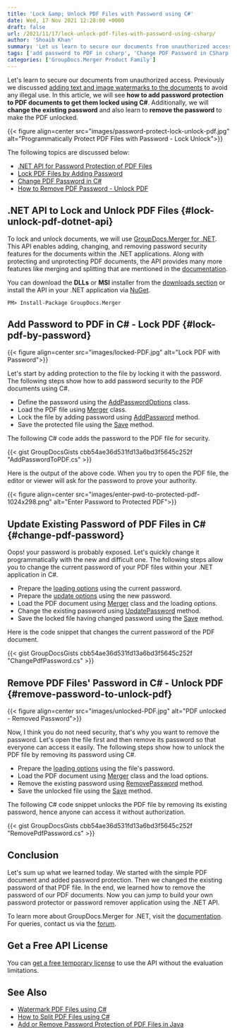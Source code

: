 ```yaml
---
title: 'Lock &amp; Unlock PDF Files with Password using C#'
date: Wed, 17 Nov 2021 12:28:00 +0000
draft: false
url: /2021/11/17/lock-unlock-pdf-files-with-password-using-csharp/
author: 'Shoaib Khan'
summary: 'Let us learn to secure our documents from unauthorized access. Previously we discussed [adding text and image watermarks to the documents](https://blog.groupdocs.com/2021/07/27/watermark-pdf-files-using-csharp/) to avoid and illegal use. In this article, we will see **how to add password protection to PDF documents to get them locked using C#**. Additionally, we will **change the existing password** and also learn to **remove the password** to make the PDF unlocked.'
tags: ['add password to PDF in csharp', 'Change PDF Password in CSharp', 'Lock PDF in CSharp', 'Remove PDF Password in CSharp', 'Unlock PDF in CSharp']
categories: ['GroupDocs.Merger Product Family']
---
```


Let's learn to secure our documents from unauthorized access. Previously we discussed [adding text and image watermarks to the documents](https://blog.groupdocs.com/2021/07/27/watermark-pdf-files-using-csharp/) to avoid any illegal use. In this article, we will see **how to add password protection to PDF documents to get them locked using C#**. Additionally, we will **change the existing password** and also learn to **remove the password** to make the PDF unlocked.



{{< figure align=center src="images/password-protect-lock-unlock-pdf.jpg" alt="Programmatically Protect PDF Files with Password - Lock Unlock">}}


The following topics are discussed below:

*   [.NET API for Password Protection of PDF Files](#lock-unlock-pdf-dotnet-api)
*   [Lock PDF Files by Adding Password](#lock-pdf-by-password)
*   [Change PDF Password in C#](#change-pdf-password)
*   [How to Remove PDF Password - Unlock PDF](#remove-password-to-unlock-pdf)

## .NET API to Lock and Unlock PDF Files {#lock-unlock-pdf-dotnet-api}

To lock and unlock documents, we will use [GroupDocs.Merger for .NET](https://products.groupdocs.com/merger/net/). This API enables adding, changing, and removing password security features for the documents within the .NET applications. Along with protecting and unprotecting PDF documents, the API provides many more features like merging and splitting that are mentioned in the [documentation](https://docs.groupdocs.com/merger/net/).

You can download the **DLLs** or **MSI** installer from the [downloads section](https://downloads.groupdocs.com/merger) or install the API in your .NET application via [NuGet](https://www.nuget.org/packages/groupdocs.merger).

```
PM> Install-Package GroupDocs.Merger
```

## Add Password to PDF in C# - Lock PDF {#lock-pdf-by-password}



{{< figure align=center src="images/locked-PDF.jpg" alt="Lock PDF with Password">}}


Let's start by adding protection to the file by locking it with the password. The following steps show how to add password security to the PDF documents using C#.

*   Define the password using the [AddPasswordOptions](https://apireference.groupdocs.com/merger/net/groupdocs.merger.domain.options/addpasswordoptions) class.
*   Load the PDF file using [Merger](https://apireference.groupdocs.com/merger/net/groupdocs.merger/merger) class.
*   Lock the file by adding password using [AddPassword](https://apireference.groupdocs.com/merger/net/groupdocs.merger/merger/methods/addpassword) method.
*   Save the protected file using the [Save](https://apireference.groupdocs.com/merger/net/groupdocs.merger/merger/methods/save/index) method.

The following C# code adds the password to the PDF file for security.

{{< gist GroupDocsGists cbb54ae36d531fd13a6bd3f5645c252f "AddPasswordToPDF.cs" >}}

Here is the output of the above code. When you try to open the PDF file, the editor or viewer will ask for the password to prove your authority.



{{< figure align=center src="images/enter-pwd-to-protected-pdf-1024x298.png" alt="Enter Password to Protected PDF">}}


## Update Existing Password of PDF Files in C# {#change-pdf-password}

Oops! your password is probably exposed. Let's quickly change it programmatically with the new and difficult one. The following steps allow you to change the current password of your PDF files within your .NET application in C#.

*   Prepare the [loading options](https://apireference.groupdocs.com/merger/net/groupdocs.merger.domain.options/loadoptions) using the current password.
*   Prepare the [update options](https://apireference.groupdocs.com/merger/net/groupdocs.merger.domain.options/updatepasswordoptions) using the new password.
*   Load the PDF document using [Merger](https://apireference.groupdocs.com/merger/net/groupdocs.merger/merger) class and the loading options.
*   Change the existing password using [UpdatePassword](https://apireference.groupdocs.com/merger/net/groupdocs.merger/merger/methods/updatepassword) method.
*   Save the locked file having changed password using the [Save](https://apireference.groupdocs.com/merger/net/groupdocs.merger/merger/methods/save/index) method.

Here is the code snippet that changes the current password of the PDF document.

{{< gist GroupDocsGists cbb54ae36d531fd13a6bd3f5645c252f "ChangePdfPassword.cs" >}}

## Remove PDF Files' Password in C# - Unlock PDF {#remove-password-to-unlock-pdf}



{{< figure align=center src="images/unlocked-PDF.jpg" alt="PDF unlocked - Removed Password">}}


Now, I think you do not need security, that's why you want to remove the password. Let's open the file first and then remove its password so that everyone can access it easily. The following steps show how to unlock the PDF file by removing its password using C#.

*   Prepare the [loading options](https://apireference.groupdocs.com/merger/net/groupdocs.merger.domain.options/loadoptions) using the file's password.
*   Load the PDF document using [Merger](https://apireference.groupdocs.com/merger/net/groupdocs.merger/merger) class and the load options.
*   Remove the existing password using [RemovePassword](https://apireference.groupdocs.com/merger/net/groupdocs.merger/merger/methods/removepassword) method.
*   Save the unlocked file using the [Save](https://apireference.groupdocs.com/merger/net/groupdocs.merger/merger/methods/save/index) method.

The following C# code snippet unlocks the PDF file by removing its existing password, hence anyone can access it without authorization.

{{< gist GroupDocsGists cbb54ae36d531fd13a6bd3f5645c252f "RemovePdfPassword.cs" >}}

## Conclusion

Let's sum up what we learned today. We started with the simple PDF document and added password protection. Then we changed the existing password of that PDF file. In the end, we learned how to remove the password of our PDF documents. Now you can jump to build your own password protector or password remover application using the .NET API.

To learn more about GroupDocs.Merger for .NET, visit the [documentation](https://docs.groupdocs.com/merger). For queries, contact us via the [forum](https://forum.groupdocs.com/).

## Get a Free API License

You can [get a free temporary license](https://purchase.groupdocs.com/temporary-license) to use the API without the evaluation limitations.

## See Also

*   [Watermark PDF Files using C#](https://blog.groupdocs.com/2021/07/27/watermark-pdf-files-using-csharp/)
*   [How to Split PDF Files using C#](https://blog.groupdocs.com/2021/10/11/split-pdf-files-in-csharp/)
*   [Add or Remove Password Protection of PDF Files in Java](https://blog.groupdocs.com/2021/12/07/password-protect-pdf-files-in-java/)




